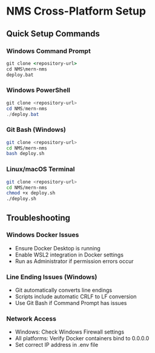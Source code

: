 # NMS Cross-Platform Setup

## Quick Setup Commands

### Windows Command Prompt
```cmd
git clone <repository-url>
cd NMS\mern-nms
deploy.bat
```

### Windows PowerShell
```powershell
git clone <repository-url>
cd NMS/mern-nms
./deploy.bat
```

### Git Bash (Windows)
```bash
git clone <repository-url>
cd NMS/mern-nms
bash deploy.sh
```

### Linux/macOS Terminal
```bash
git clone <repository-url>
cd NMS/mern-nms
chmod +x deploy.sh
./deploy.sh
```

## Troubleshooting

### Windows Docker Issues
- Ensure Docker Desktop is running
- Enable WSL2 integration in Docker settings
- Run as Administrator if permission errors occur

### Line Ending Issues (Windows)
- Git automatically converts line endings
- Scripts include automatic CRLF to LF conversion
- Use Git Bash if Command Prompt has issues

### Network Access
- Windows: Check Windows Firewall settings
- All platforms: Verify Docker containers bind to 0.0.0.0
- Set correct IP address in .env file